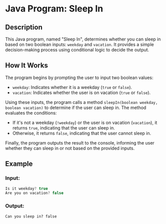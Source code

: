 # Java Program: Sleep In

## Description

This Java program, named "Sleep In", determines whether you can sleep in based on two boolean inputs: `weekday` and `vacation`. It provides a simple decision-making process using conditional logic to decide the output.

## How It Works

The program begins by prompting the user to input two boolean values:
- `weekday`: Indicates whether it is a weekday (`true` or `false`).
- `vacation`: Indicates whether the user is on vacation (`true` or `false`).

Using these inputs, the program calls a method `sleepIn(boolean weekday, boolean vacation)` to determine if the user can sleep in. The method evaluates the conditions:
- If it's not a weekday (`!weekday`) or the user is on vacation (`vacation`), it returns `true`, indicating that the user can sleep in.
- Otherwise, it returns `false`, indicating that the user cannot sleep in.

Finally, the program outputs the result to the console, informing the user whether they can sleep in or not based on the provided inputs.

## Example

### Input:
```java
Is it weekday? true
Are you on vacation? false
```

### Output:
```
Can you sleep in? false
```

